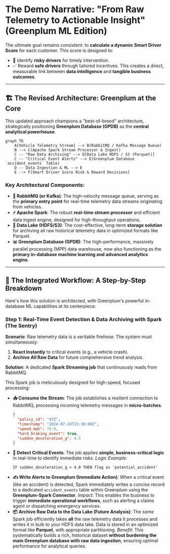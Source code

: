 # The Demo Narrative: "From Raw Telemetry to Actionable Insight" (Greenplum ML Edition)

The ultimate goal remains consistent: to **calculate a dynamic Smart Driver Score** for each customer. This score is designed to:
- 🚫 Identify **risky drivers** for timely intervention.
- ✅ Reward **safe drivers** through tailored incentives.
This creates a direct, measurable link between **data intelligence** and **tangible business outcomes**.

---

## 🏗️ The Revised Architecture: Greenplum at the Core

This updated approach champions a "best-of-breed" architecture, strategically positioning **Greenplum Database (GPDB)** as the **central analytical powerhouse**.

```mermaid
graph TD
    A[Vehicle Telemetry Stream] --> B(RabbitMQ / Kafka Message Queue)
    B --> C(Apache Spark Stream Processor & Ingest)
    C -- "Raw Data Archiving" --> D[Data Lake HDFS / S3 (Parquet)]
    C -- "Critical Event Alerts" --> E(Greenplum Database `accident_events` Table)
    D -- Data Ingestion & ML --> E
    E --> F[Smart Driver Score Risk & Reward Decisions]
```

### Key Architectural Components:

-   **🐇 RabbitMQ (or Kafka)**: The high-velocity message queue, serving as the **primary entry point** for real-time telemetry data streams originating from vehicles.
-   **⚡ Apache Spark**: The robust **real-time stream processor** and efficient data ingest engine, designed for high-throughput operations.
-   **💾 Data Lake (HDFS/S3)**: The cost-effective, long-term **storage solution** for archiving all raw historical telemetry data in optimized formats like Parquet.
-   **📊 Greenplum Database (GPDB)**: The high-performance, massively parallel processing (MPP) data warehouse, now also functioning as the **primary in-database machine learning and advanced analytics engine**.

---

## 🚀 The Integrated Workflow: A Step-by-Step Breakdown

Here's how this solution is architected, with Greenplum's powerful in-database ML capabilities at its centerpiece:

### Step 1: Real-Time Event Detection & Data Archiving with Spark (The Sentry)

**Scenario**: Raw telemetry data is a veritable firehose. The system must simultaneously:
1.  **React Instantly** to critical events (e.g., a vehicle crash).
2.  **Archive All Raw Data** for future comprehensive trend analysis.

**Solution**: A dedicated **Spark Streaming job** that continuously reads from RabbitMQ.

This Spark job is meticulously designed for high-speed, focused processing:

-   **📥 Consume the Stream**: The job establishes a resilient connection to RabbitMQ, processing incoming telemetry messages in **micro-batches**.
    ```json
    {
      "policy_id": "XYZ",
      "timestamp": "2024-07-24T15:30:00Z",
      "speed_mph": 75.0,
      "hard_braking_event": true,
      "sudden_deceleration_g": 4.5
    }
    ```
-   **🚨 Detect Critical Events**: The job applies **simple, business-critical logic** in real-time to identify immediate risks.
    *Logic Example*:
    ```
    IF sudden_deceleration_g > 4.0 THEN flag as 'potential_accident'
    ```
-   **✍️ Write Alerts to Greenplum (Immediate Action)**: When a critical event (like an accident) is detected, Spark immediately writes a concise record to a dedicated `accident_events` table within Greenplum using the **Greenplum-Spark Connector**.
    *Impact*: This enables the business to trigger **immediate operational workflows**, such as alerting a claims agent or dispatching emergency services.
-   **📦 Archive Raw Data to the Data Lake (Future Analysis)**: The *same* Spark job efficiently takes **all** the raw telemetry data it processes and writes it in bulk to your HDFS data lake. Data is stored in an optimized format like **Parquet**, with appropriate partitioning.
    *Benefit*: This systematically builds a rich, historical dataset **without burdening the main Greenplum database with raw data ingestion**, ensuring optimal performance for analytical queries.